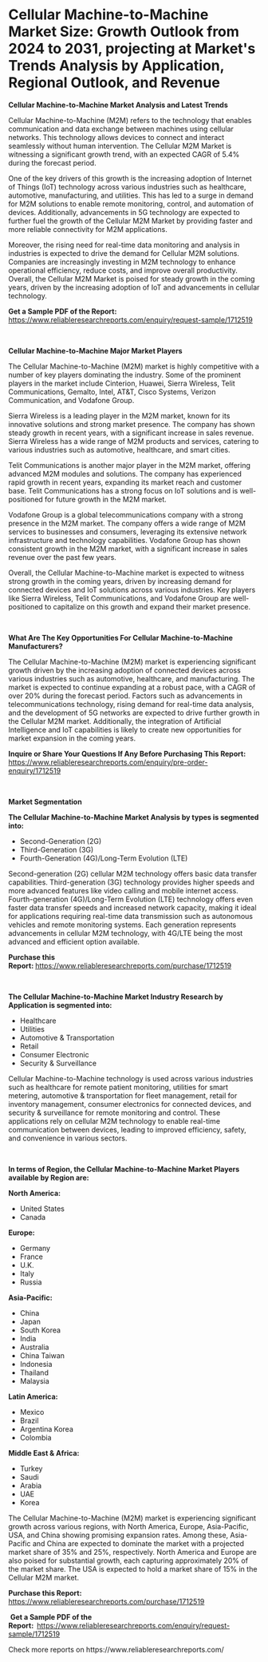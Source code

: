 <p><h1>Cellular Machine-to-Machine Market Size: Growth Outlook from 2024 to 2031, projecting at Market's Trends Analysis by Application, Regional Outlook, and Revenue</h1></p><p><strong>Cellular Machine-to-Machine Market Analysis and Latest Trends</strong></p>
<p><p>Cellular Machine-to-Machine (M2M) refers to the technology that enables communication and data exchange between machines using cellular networks. This technology allows devices to connect and interact seamlessly without human intervention. The Cellular M2M Market is witnessing a significant growth trend, with an expected CAGR of 5.4% during the forecast period. </p><p>One of the key drivers of this growth is the increasing adoption of Internet of Things (IoT) technology across various industries such as healthcare, automotive, manufacturing, and utilities. This has led to a surge in demand for M2M solutions to enable remote monitoring, control, and automation of devices. Additionally, advancements in 5G technology are expected to further fuel the growth of the Cellular M2M Market by providing faster and more reliable connectivity for M2M applications.</p><p>Moreover, the rising need for real-time data monitoring and analysis in industries is expected to drive the demand for Cellular M2M solutions. Companies are increasingly investing in M2M technology to enhance operational efficiency, reduce costs, and improve overall productivity. Overall, the Cellular M2M Market is poised for steady growth in the coming years, driven by the increasing adoption of IoT and advancements in cellular technology.</p></p>
<p><strong>Get a Sample PDF of the Report:&nbsp;</strong> <a href="https://www.reliableresearchreports.com/enquiry/request-sample/1712519">https://www.reliableresearchreports.com/enquiry/request-sample/1712519</a></p>
<p>&nbsp;</p>
<p><strong>Cellular Machine-to-Machine Major Market Players</strong></p>
<p><p>The Cellular Machine-to-Machine (M2M) market is highly competitive with a number of key players dominating the industry. Some of the prominent players in the market include Cinterion, Huawei, Sierra Wireless, Telit Communications, Gemalto, Intel, AT&T, Cisco Systems, Verizon Communication, and Vodafone Group.</p><p>Sierra Wireless is a leading player in the M2M market, known for its innovative solutions and strong market presence. The company has shown steady growth in recent years, with a significant increase in sales revenue. Sierra Wireless has a wide range of M2M products and services, catering to various industries such as automotive, healthcare, and smart cities.</p><p>Telit Communications is another major player in the M2M market, offering advanced M2M modules and solutions. The company has experienced rapid growth in recent years, expanding its market reach and customer base. Telit Communications has a strong focus on IoT solutions and is well-positioned for future growth in the M2M market.</p><p>Vodafone Group is a global telecommunications company with a strong presence in the M2M market. The company offers a wide range of M2M services to businesses and consumers, leveraging its extensive network infrastructure and technology capabilities. Vodafone Group has shown consistent growth in the M2M market, with a significant increase in sales revenue over the past few years.</p><p>Overall, the Cellular Machine-to-Machine market is expected to witness strong growth in the coming years, driven by increasing demand for connected devices and IoT solutions across various industries. Key players like Sierra Wireless, Telit Communications, and Vodafone Group are well-positioned to capitalize on this growth and expand their market presence.</p></p>
<p>&nbsp;</p>
<p><strong>What Are The Key Opportunities For Cellular Machine-to-Machine Manufacturers?</strong></p>
<p><p>The Cellular Machine-to-Machine (M2M) market is experiencing significant growth driven by the increasing adoption of connected devices across various industries such as automotive, healthcare, and manufacturing. The market is expected to continue expanding at a robust pace, with a CAGR of over 20% during the forecast period. Factors such as advancements in telecommunications technology, rising demand for real-time data analysis, and the development of 5G networks are expected to drive further growth in the Cellular M2M market. Additionally, the integration of Artificial Intelligence and IoT capabilities is likely to create new opportunities for market expansion in the coming years.</p></p>
<p><strong>Inquire or Share Your Questions If Any Before Purchasing This Report:</strong> <a href="https://www.reliableresearchreports.com/enquiry/pre-order-enquiry/1712519">https://www.reliableresearchreports.com/enquiry/pre-order-enquiry/1712519</a></p>
<p>&nbsp;</p>
<p><strong>Market Segmentation</strong></p>
<p><strong>The Cellular Machine-to-Machine Market Analysis by types is segmented into:</strong></p>
<p><ul><li>Second-Generation (2G)</li><li>Third-Generation (3G)</li><li>Fourth-Generation (4G)/Long-Term Evolution (LTE)</li></ul></p>
<p><p>Second-generation (2G) cellular M2M technology offers basic data transfer capabilities. Third-generation (3G) technology provides higher speeds and more advanced features like video calling and mobile internet access. Fourth-generation (4G)/Long-Term Evolution (LTE) technology offers even faster data transfer speeds and increased network capacity, making it ideal for applications requiring real-time data transmission such as autonomous vehicles and remote monitoring systems. Each generation represents advancements in cellular M2M technology, with 4G/LTE being the most advanced and efficient option available.</p></p>
<p><strong>Purchase this Report:&nbsp;</strong><a href="https://www.reliableresearchreports.com/purchase/1712519">https://www.reliableresearchreports.com/purchase/1712519</a></p>
<p>&nbsp;</p>
<p><strong>The Cellular Machine-to-Machine Market Industry Research by Application is segmented into:</strong></p>
<p><ul><li>Healthcare</li><li>Utilities</li><li>Automotive & Transportation</li><li>Retail</li><li>Consumer Electronic</li><li>Security & Surveillance</li></ul></p>
<p><p>Cellular Machine-to-Machine technology is used across various industries such as healthcare for remote patient monitoring, utilities for smart metering, automotive & transportation for fleet management, retail for inventory management, consumer electronics for connected devices, and security & surveillance for remote monitoring and control. These applications rely on cellular M2M technology to enable real-time communication between devices, leading to improved efficiency, safety, and convenience in various sectors.</p></p>
<p>&nbsp;</p>
<p><strong>In terms of Region, the Cellular Machine-to-Machine Market Players available by Region are:</strong></p>
<p>
    <p> <strong> North America: </strong>
        <ul>
            <li>United States</li>
            <li>Canada</li>
        </ul>
        </p> 
    <p> <strong> Europe: </strong>
        <ul>
            <li>Germany</li>
            <li>France</li>
            <li>U.K.</li>
            <li>Italy</li>
            <li>Russia</li>
        </ul>
        </p> 
    <p> <strong> Asia-Pacific: </strong>
        <ul>
            <li>China</li>
            <li>Japan</li>
            <li>South Korea</li>
            <li>India</li>
            <li>Australia</li>
            <li>China Taiwan</li>
            <li>Indonesia</li>
            <li>Thailand</li>
            <li>Malaysia</li>
        </ul>
        </p> 
    <p> <strong> Latin America: </strong>
        <ul>
            <li>Mexico</li>
            <li>Brazil</li>
            <li>Argentina Korea</li>
            <li>Colombia</li>
        </ul>
        </p> 
    <p> <strong> Middle East & Africa: </strong>
        <ul>
            <li>Turkey</li>
            <li>Saudi</li>
            <li>Arabia</li>
            <li>UAE</li>
            <li>Korea</li>
        </ul>
    </p>
    </p>
<p><p>The Cellular Machine-to-Machine (M2M) market is experiencing significant growth across various regions, with North America, Europe, Asia-Pacific, USA, and China showing promising expansion rates. Among these, Asia-Pacific and China are expected to dominate the market with a projected market share of 35% and 25%, respectively. North America and Europe are also poised for substantial growth, each capturing approximately 20% of the market share. The USA is expected to hold a market share of 15% in the Cellular M2M market.</p></p>
<p><strong>Purchase this Report: </strong><a href="https://www.reliableresearchreports.com/purchase/1712519">https://www.reliableresearchreports.com/purchase/1712519</a></p>
<p>&nbsp;<strong>Get a Sample PDF of the Report:&nbsp;&nbsp;</strong><a href="https://www.reliableresearchreports.com/enquiry/request-sample/1712519">https://www.reliableresearchreports.com/enquiry/request-sample/1712519</a></p>
<p><strong></strong></p>
<p>Check more reports on https://www.reliableresearchreports.com/</p>
